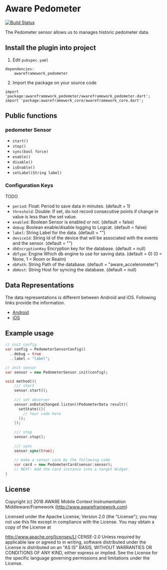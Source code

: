# Aware Pedometer

[![Build Status](https://travis-ci.org/awareframework/awareframework_pedometer.svg?branch=master)](https://travis-ci.org/awareframework/awareframework_pedometer)

The Pedometer sensor allows us to manages historic pedometer data.

## Install the plugin into project
1. Edit `pubspec.yaml`
```
dependencies:
    awareframework_pedometer
```

2. Import the package on your source code
```
import 'package:awareframework_pedometer/awareframework_pedometer.dart';
import 'package:awareframework_core/awareframework_core.dart';
```

## Public functions
### pedometer Sensor
- `start()`
- `stop()` 
- `sync(bool force)`
- `enable()`
- `disable()`
- `isEnable()`
- `setLabel(String label)`

### Configuration Keys
TODO
- `period`: Float: Period to save data in minutes. (default = 1)
- `threshold`: Double: If set, do not record consecutive points if change in value is less than the set value.
- `enabled`: Boolean Sensor is enabled or not. (default = false)
- `debug`: Boolean enable/disable logging to Logcat. (default = false)
- `label`: String Label for the data. (default = "")
- `deviceId`: String Id of the device that will be associated with the events and the sensor. (default = "")
- `dbEncryptionKey` Encryption key for the database. (default = null)
- `dbType`: Engine Which db engine to use for saving data. (default = 0) (0 = None, 1 = Room or Realm)
- `dbPath`: String Path of the database. (default = "aware_accelerometer")
- `dbHost`: String Host for syncing the database. (default = null)

## Data Representations
The data representations is different between Android and iOS. Following links provide the information.
- [Android](https://github.com/awareframework/com.awareframework.android.sensor.pedometer)
- [iOS](https://github.com/awareframework/com.awareframework.ios.sensor.pedometer)

## Example usage
```dart
// init config
var config = PedometerSensorConfig()
  ..debug = true
  ..label = "label";

// init sensor
var sensor = new PedometerSensor.init(config);

void method(){
    /// start 
    sensor.start();
    
    /// set observer
    sensor.onDataChanged.listen((PedometerData result){
      setState((){
        // Your code here
      });
    });
    
    /// stop
    sensor.stop();
    
    /// sync
    sensor.sync(true);  
    
    // make a sensor care by the following code
    var card = new PedometerCard(sensor:sensor);
    // NEXT: Add the card instance into a target Widget.
}

```

## License
Copyright (c) 2018 AWARE Mobile Context Instrumentation Middleware/Framework (http://www.awareframework.com)

Licensed under the Apache License, Version 2.0 (the "License"); you may not use this file except in compliance with the License. You may obtain a copy of the License at

http://www.apache.org/licenses/LI
CENSE-2.0 Unless required by applicable law or agreed to in writing, software distributed under the License is distributed on an "AS IS" BASIS, WITHOUT WARRANTIES OR CONDITIONS OF ANY KIND, either express or implied. See the License for the specific language governing permissions and limitations under the License.
